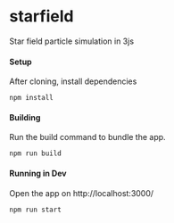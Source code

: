 # starfield
Star field particle simulation in 3js


#### Setup
After cloning, install dependencies
```
npm install
```

#### Building
Run the build command to bundle the app.
```
npm run build
```

#### Running in Dev
Open the app on http://localhost:3000/
```
npm run start
```
